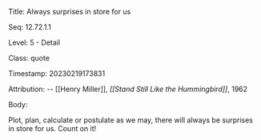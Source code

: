 Title:  Always surprises in store for us

Seq:    12.72.1.1

Level:  5 - Detail

Class:  quote

Timestamp: 20230219173831

Attribution: -- [[Henry Miller]], *[[Stand Still Like the Hummingbird]]*, 1962

Body:

Plot, plan, calculate or postulate as we may, there will always be surprises in store for us. Count on it!

